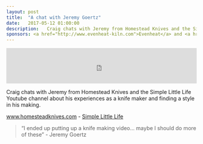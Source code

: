 ```yaml
---
layout: post
title:  "A chat with Jeremy Goertz"
date:   2017-05-12 01:00:00
description:   Craig chats with Jeremy from Homestead Knives and the Simple Little Life Youtube channel about his experiences as a knife maker and finding a style in his making.
sponsors: <a href="http://www.evenheat-kiln.com">Evenheat</a> and <a href="http://www.tormek.com">Tormek</a>
---
```



<iframe frameborder='0' height='94px' scrolling='no' seamless src='https://simplecast.com/e/69426?style=medium-light' width='100%'></iframe>

Craig chats with Jeremy from Homestead Knives and the Simple Little Life Youtube channel about his experiences as a knife maker and finding a style in his making.

 <a href="http://homesteadknives.com" target="_blank">www.homesteadknives.com</a> - <a href="https://www.youtube.com/channel/UCUSzVcnVuH0lVzyZh7HPsTA" target="_blank">Simple Little Life</a> 


<blockquote class="largeQuote">“I ended up putting up a knife making video… maybe I should do more of these” - Jeremy Goertz</blockquote>




